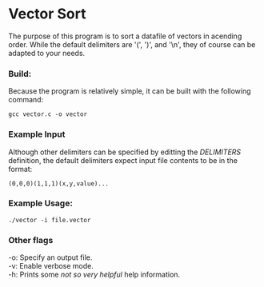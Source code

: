 # Vector Sort

The purpose of this program is to sort a datafile of vectors in acending order. While the default delimiters are '(', ')', and '\n', they of course can be adapted to your needs.  

### **Build:**  
Because the program is relatively simple, it can be built with the following command:  
  
```gcc vector.c -o vector```  

### **Example Input**  
Although other delimiters can be specified by editting the _DELIMITERS_ definition, the default delimiters expect input file contents to be in the format:

```(0,0,0)(1,1,1)(x,y,value)...```

### **Example Usage:**  
  
```./vector -i file.vector```  
  
### **Other flags**  
  
  -o:   Specify an output file.  
  -v:   Enable verbose mode.  
  -h:   Prints some _not so very helpful_ help information.  
